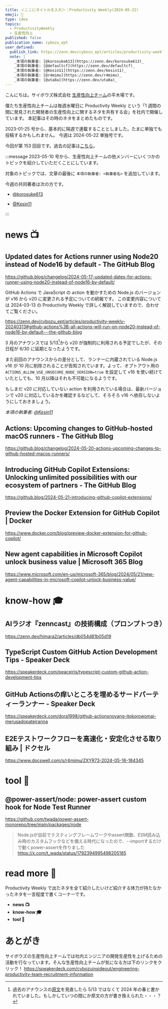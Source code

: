 ```yaml
---
title: ＜ここにタイトルを入力＞｜Productivity Weekly(2024-05-22)
emoji: 🥠
type: idea
topics:
  - ProductivityWeekly
  - 生産性向上
published: false
publication_name: cybozu_ept
user_defined: 
  publish_link: https://zenn.dev/cybozu_ept/articles/productivity-weekly-20240522
  note: |
    _本項の執筆者: [@korosuke613](https://zenn.dev/korosuke613)_
    _本項の執筆者: [@defaultcf](https://zenn.dev/defaultcf)_
    _本項の執筆者: [@Kesin11](https://zenn.dev/kesin11)_
    _本項の執筆者: [@r4mimu](https://zenn.dev/r4mimu)_
    _本項の執筆者: [@uta8a](https://zenn.dev/uta8a)_
---
```


こんにちは。サイボウズ株式会社 [生産性向上チーム](https://note.com/cybozu_dev/n/n1c1b44bf72f6)の平木場です。

僕たち生産性向上チームは毎週水曜日に Productivity Weekly という「1 週間の間に発見された開発者の生産性向上に関するネタを共有する会」を社内で開催しています。
本記事はその時のネタをまとめたものです。


2023-01-25 号から、基本的に隔週で連載することとしました。たまに単独でも投稿するかもしれません。
今週は 2024-05-22 単独号です。

今回が第 153 回目です。過去の記事は[こちら](https://zenn.dev/topics/productivityweekly?order=latest)。

:::message
2023-05-10 号から、生産性向上チームの他メンバーにいくつかのトピックを紹介していただくことにしています。

対象のトピックでは、文章の最後に `本項の執筆者: <執筆者名>` を追加しています。

今週の共同著者は次の方です。
- [@korosuke613](https://zenn.dev/korosuke613)
<!-- - [@defaultcf](https://zenn.dev/defaultcf) -->
- [@Kesin11](https://zenn.dev/kesin11)
<!-- - [@r4mimu](https://zenn.dev/r4mimu) -->
<!-- - [@uta8a](https://zenn.dev/uta8a) -->

:::

# news 📺

## Updated dates for Actions runner using Node20 instead of Node16 by default - The GitHub Blog
https://github.blog/changelog/2024-05-17-updated-dates-for-actions-runner-using-node20-instead-of-node16-by-default/

GitHub Actions で JavaScript の action を動かすための Node.js のバージョンが v16 から v20 に変更される予定についての続報です。
この変更内容については 2024-03-13 の Productivity Weekly で詳しく解説していますので、合わせてご覧ください。

https://zenn.dev/cybozu_ept/articles/productivity-weekly-20240313#github-actions%3B-all-actions-will-run-on-node20-instead-of-node16-by-default---the-github-blog

3 月のアナウンスでは 5/13[^node20_enforce_schedule]から v20 が強制的に利用される予定でしたが、その日程が 6/30 に延期となったようです。

また前回のアナウンスからの差分として、ランナーに内蔵されている Node.js v16 が 10 月に削除されることが告知されています。よって、オプトアウト用の `ACTIONS_ALLOW_USE_UNSECURE_NODE_VERSION=true` を設定して v16 を使い続けていたとしても、10 月以降はそれも不可能になるようです。

もしまだ v20 に対応していない action を利用されている場合は、最新バージョンで v20 に対応しているかを確認するなどして、そろそろ v16 へ依存しないようにしておきましょう。

[^node20_enforce_schedule]: 過去のアナウンスの[原文](https://github.blog/changelog/2024-03-07-github-actions-all-actions-will-run-on-node20-instead-of-node16-by-default/)を見直したら 5/13 ではなくて 2024 年の春と書かれていました。もしかしていつの間にか原文の方が書き換えられた・・・？


_本項の執筆者: [@Kesin11](https://zenn.dev/kesin11)_

## Actions: Upcoming changes to GitHub-hosted macOS runners - The GitHub Blog
https://github.blog/changelog/2024-05-20-actions-upcoming-changes-to-github-hosted-macos-runners/

## Introducing GitHub Copilot Extensions: Unlocking unlimited possibilities with our ecosystem of partners - The GitHub Blog
https://github.blog/2024-05-21-introducing-github-copilot-extensions/

## Preview the Docker Extension for GitHub Copilot | Docker
https://www.docker.com/blog/preview-docker-extension-for-github-copilot/

## New agent capabilities in Microsoft Copilot unlock business value | Microsoft 365 Blog
https://www.microsoft.com/en-us/microsoft-365/blog/2024/05/21/new-agent-capabilities-in-microsoft-copilot-unlock-business-value/

# know-how 🎓

## AIラジオ『zenncast』の技術構成（プロンプトつき）
https://zenn.dev/himara2/articles/db054d81b05d19

## TypeScript Custom GitHub Action Development Tips - Speaker Deck
https://speakerdeck.com/peaceiris/typescript-custom-github-action-development-tips

## GitHub Actionsの痒いところを埋めるサードパーティーランナー - Speaker Deck
https://speakerdeck.com/dora1998/github-actionsnoyang-itokorowomai-merusadopateiranna

## E2Eテストワークフローを高速化・安定化させる取り組み | ドクセル
https://www.docswell.com/s/r4mimu/ZXYR73-2024-05-16-184345

# tool 🔨

## @power-assert/node: power-assert custom hook for Node Test Runner
https://github.com/twada/power-assert-monorepo/tree/main/packages/node

> Node.jsが自前でテスティングフレームワークやassert関数、ESM読み込み時のカスタムフックなどを備える時代になったので、--importするだけで動くpower-assertを作りました
https://x.com/t_wada/status/1792394995498205185

# read more 🍘
Productivity Weekly で出たネタを全て紹介したいけど紹介する体力が持たなかったネタを一言程度で書くコーナーです。

- **news 📺**
- **know-how 🎓**
- **tool 🔨**

# あとがき


サイボウズの生産性向上チームでは社内エンジニアの開発生産性を上げるための活動を行なっています。そんな生産性向上チームが気になる方は下のリンクをクリック！
https://speakerdeck.com/cybozuinsideout/engineering-productivity-team-recruitment-information

<!-- :::message すみません、今週もおまけはお休みです...:::-->

<!-- ## omake 🃏: -->
<!-- 今週のおまけです。-->
